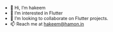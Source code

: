 - 👋 Hi, I’m hakeem
- 👀 I’m interested in Flutter
- 💞️ I’m looking to collaborate on Flutter projects.
- 📫 Reach me at hakeem@hamon.in

<!---
hakeem-hamon/hakeem-hamon is a ✨ special ✨ repository because its `README.md` (this file) appears on your GitHub profile.
You can click the Preview link to take a look at your changes.
--->
